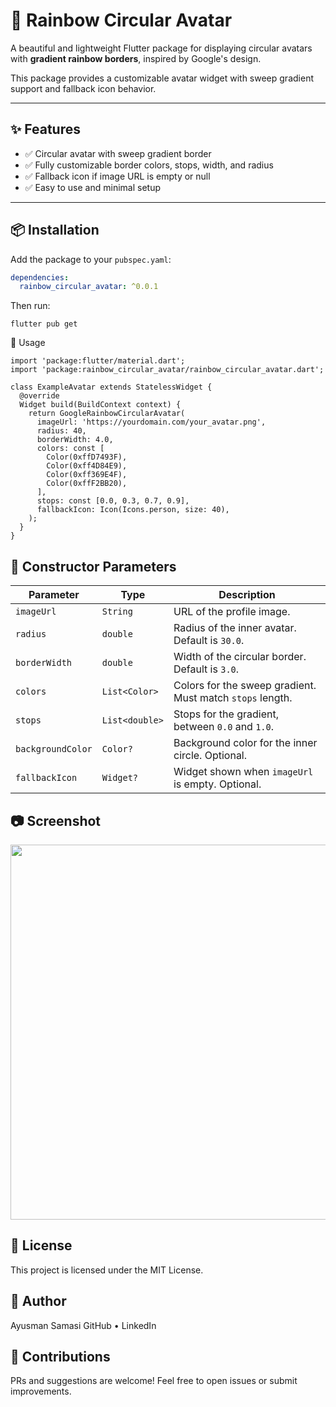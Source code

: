# 🌈 Rainbow Circular Avatar

A beautiful and lightweight Flutter package for displaying circular avatars with **gradient rainbow borders**, inspired by Google's design.

This package provides a customizable avatar widget with sweep gradient support and fallback icon behavior.

---

## ✨ Features

- ✅ Circular avatar with sweep gradient border
- ✅ Fully customizable border colors, stops, width, and radius
- ✅ Fallback icon if image URL is empty or null
- ✅ Easy to use and minimal setup

---

## 📦 Installation

Add the package to your `pubspec.yaml`:

```yaml
dependencies:
  rainbow_circular_avatar: ^0.0.1
```

Then run:
```
flutter pub get
```
🧪 Usage
```
import 'package:flutter/material.dart';
import 'package:rainbow_circular_avatar/rainbow_circular_avatar.dart';

class ExampleAvatar extends StatelessWidget {
  @override
  Widget build(BuildContext context) {
    return GoogleRainbowCircularAvatar(
      imageUrl: 'https://yourdomain.com/your_avatar.png',
      radius: 40,
      borderWidth: 4.0,
      colors: const [
        Color(0xffD7493F),
        Color(0xff4D84E9),
        Color(0xff369E4F),
        Color(0xffF2BB20),
      ],
      stops: const [0.0, 0.3, 0.7, 0.9],
      fallbackIcon: Icon(Icons.person, size: 40),
    );
  }
}
```
## 🎯 Constructor Parameters

| Parameter         | Type           | Description                                                                |
|------------------|----------------|----------------------------------------------------------------------------|
| `imageUrl`        | `String`       | URL of the profile image.                                                  |
| `radius`          | `double`       | Radius of the inner avatar. Default is `30.0`.                             |
| `borderWidth`     | `double`       | Width of the circular border. Default is `3.0`.                            |
| `colors`          | `List<Color>`  | Colors for the sweep gradient. Must match `stops` length.                  |
| `stops`           | `List<double>` | Stops for the gradient, between `0.0` and `1.0`.                           |
| `backgroundColor` | `Color?`       | Background color for the inner circle. Optional.                           |
| `fallbackIcon`    | `Widget?`      | Widget shown when `imageUrl` is empty. Optional.                           |

## 📷 Screenshot

<img src="https://i.ibb.co/VWFfTjJL/Screenshot-287.png" width="600" />


## 📄 License
This project is licensed under the MIT License.

## 👤 Author
Ayusman Samasi
GitHub • LinkedIn

## 🔮 Contributions
PRs and suggestions are welcome! Feel free to open issues or submit improvements.
